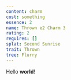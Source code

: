 ```yaml
---
content: charm
cost: something
essence: 2
name: Thrown e2 Charm 3
rating: 2
requires: []
splat: Second Sunrise
trait: Thrown
tree: Flurry
---
```


Hello **world**!
